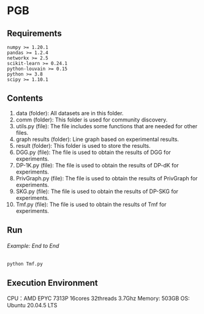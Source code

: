 # PGB
## Requirements
```
numpy >= 1.20.1
pandas >= 1.2.4
networkx >= 2.5
scikit-learn >= 0.24.1
python-louvain >= 0.15
python >= 3.8
scipy >= 1.10.1
```

## Contents
1. data (folder): All datasets are in this folder.
2. comm (folder): This folder is used for community discovery.
3. utils.py (file): The file includes some functions that are needed for other files.
4. graph results (folder): Line graph based on experimental results.
5. result (folder): This folder is used to store the results.
6. DGG.py (file): The file is used to obtain the results of DGG for experiments.
7. DP-1K.py (file): The file is used to obtain the results of DP-dK for experiments.
8. PrivGraph.py (file): The file is used to obtain the results of PrivGraph for experiments.
9. SKG.py (file): The file is used to obtain the results of DP-SKG for experiments.
10. Tmf.py (file): The file is used to obtain the results of Tmf for experiments.

## Run
###### Example: End to End ######
```
python Tmf.py
```

## Execution Environment
CPU：AMD EPYC 7313P 16cores 32threads 3.7Ghz
Memory: 503GB
OS: Ubuntu 20.04.5 LTS
